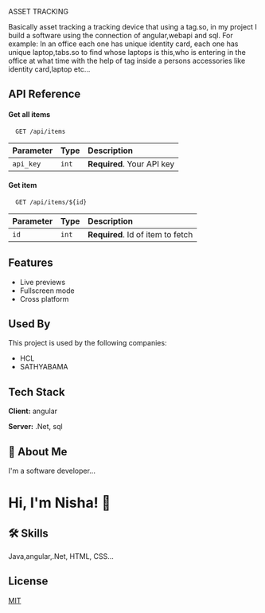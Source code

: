 
ASSET TRACKING

Basically asset tracking a tracking device that using a tag.so, in my project I build a software using the connection of angular,webapi and sql.
For example:
      In an office each one has unique identity card, each one has unique laptop,tabs.so to find whose laptops is this,who is entering in the office at what time with the help of tag inside a persons accessories like identity card,laptop etc... 

## API Reference

#### Get all items

```http
  GET /api/items
```

| Parameter | Type     | Description                |
| :-------- | :------- | :------------------------- |
| `api_key` | `int` | **Required**. Your API key |

#### Get item

```http
  GET /api/items/${id}
```

| Parameter | Type     | Description                       |
| :-------- | :------- | :-------------------------------- |
| `id`      | `int` | **Required**. Id of item to fetch |




## Features

- Live previews
- Fullscreen mode
- Cross platform


## Used By

This project is used by the following companies:

- HCL
- SATHYABAMA


## Tech Stack

**Client:** angular

**Server:** .Net, sql


## 🚀 About Me
I'm a software developer...


# Hi, I'm Nisha! 👋
   


## 🛠 Skills
Java,angular,.Net, HTML, CSS...


## License

[MIT](https://choosealicense.com/licenses/mit/)

